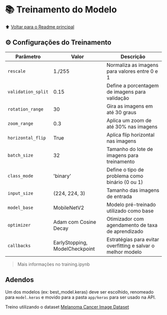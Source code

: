 # 📚 Treinamento do Modelo

⬆️ [Voltar para o Readme principal ](../README.md)

## ⚙️ Configurações do Treinamento

| Parâmetro | Valor | Descrição |
| --- | --- | --- |
| `rescale` | 1./255 | Normaliza as imagens para valores entre 0 e 1 |
| `validation_split` | 0.15 | Define a porcentagem de imagens para validação |
| `rotation_range` | 30 | Gira as imagens em até 30 graus |
| `zoom_range` | 0.3 | Aplica um zoom de até 30% nas imagens |
| `horizontal_flip` | True | Aplica flip horizontal nas imagens |
| `batch_size` | 32 | Tamanho do lote de imagens para treinamento |
| `class_mode` | 'binary' | Define o tipo de problema como binário (0 ou 1) |
| `input_size` | (224, 224, 3) | Tamanho das imagens de entrada |
| `model_base` | MobileNetV2 | Modelo pré-treinado utilizado como base |
| `optimizer` | Adam com Cosine Decay | Otimizador com agendamento de taxa de aprendizado |
| `callbacks` | EarlyStopping, ModelCheckpoint | Estratégias para evitar overfitting e salvar o melhor modelo |

> Mais informações no training.ipynb

## Adendos

Um dos modelos (ex: best_model.keras) deve ser escolhido, renomeado para `model.keras` e movido para a pasta `app/keras` para ser usado na API.

Treino utilizando o dataset [Melanoma Cancer Image Dataset](https://www.kaggle.com/datasets/bhaveshmittal/melanoma-cancer-dataset)
